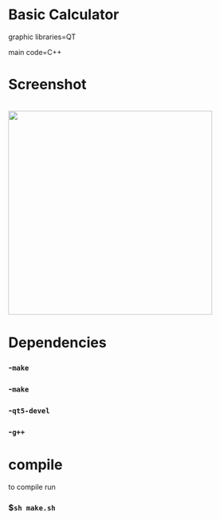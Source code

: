 # Basic Calculator
graphic libraries=QT

main code=C++

# Screenshot
<br>
<img height="409" src="https://github.com/AgustinGutierrez0/CalcQT2/blob/alpha1/screenshot/Capturadesde2022-09-27-02-28-00.png"/>
<br>

# Dependencies

### -`make`

### -`make`

### -`qt5-devel`

### -`g++`

# compile

to compile run

### $`sh make.sh`
